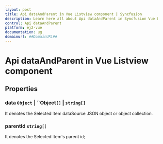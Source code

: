 ```yaml
---
layout: post
title: Api dataAndParent in Vue Listview component | Syncfusion
description: Learn here all about Api dataAndParent in Syncfusion Vue Listview component of Syncfusion Essential JS 2 and more.
control: Api dataAndParent 
platform: ej2-vue
documentation: ug
domainurl: ##DomainURL##
---
```


# Api dataAndParent in Vue Listview component

## Properties

### data ``Object`` &#124;  ``Object`[]` &#124;  `string[]`

It denotes the Selected Item dataSource JSON object or object collection.

### parentId `string[]`

It denotes the Selected Item's parent id;
